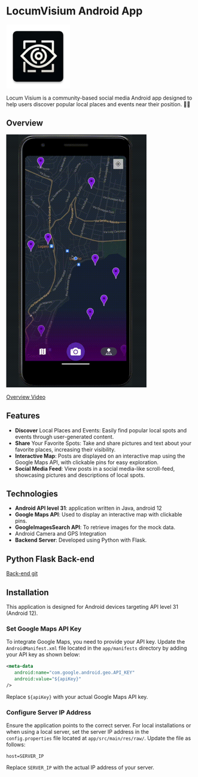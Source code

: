 # LocumVisium Android App
<img src="gitData/ic_launcher.webp" alt="Locum Visum Logo" width="170" height="170">

Locum Visium is a community-based social media Android app designed to help users discover popular local places and events near their position. 📍📱

## Overview 
<img src="gitData/Locum%20Visium.gif" alt="overview gif" width="375" height="674">

[Overview Video](https://www.youtube.com/watch?v=UocxDTZqIPg&ab_channel=MSstudioHD)

## Features
- **Discover** Local Places and Events: Easily find popular local spots and events through user-generated content.
- **Share** Your Favorite Spots: Take and share pictures and text about your favorite places, increasing their visibility.
- **Interactive Map**: Posts are displayed on an interactive map using the Google Maps API, with clickable pins for easy exploration. 
- **Social Media Feed**: View posts in a social media-like scroll-feed, showcasing pictures and descriptions of local spots.

## Technologies
- **Android API level 31**: application written in Java, android 12  
- **Google Maps API**: Used to display an interactive map with clickable pins. 
- **GoogleImagesSearch API**: To retrieve images for the mock data.
- Android Camera and GPS Integration
- **Backend Server**: Developed using Python with Flask.

## Python Flask Back-end  
[Back-end git](https://github.com/alessiogiovagnini/locusVisium-back-end )


## Installation
This application is designed for Android devices targeting API level 31 (Android 12).

### Set Google Maps API Key
To integrate Google Maps, you need to provide your API key. Update the `AndroidManifest.xml` file located in the `app/manifests` directory by adding your API key as shown below:

```xml
<meta-data
   android:name="com.google.android.geo.API_KEY"
   android:value="${apiKey}"
/>
```

Replace `${apiKey}` with your actual Google Maps API key.

### Configure Server IP Address
Ensure the application points to the correct server. For local installations or when using a local server, set the server IP address in the `config.properties` file located at `app/src/main/res/raw/`. Update the file as follows:

```properties
host=SERVER_IP
```

Replace `SERVER_IP` with the actual IP address of your server.